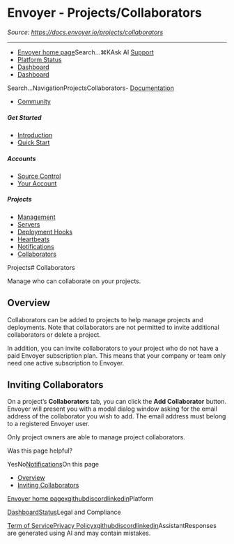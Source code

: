 # Envoyer - Projects/Collaborators

*Source: https://docs.envoyer.io/projects/collaborators*

---

- [Envoyer home page](https://envoyer.io)Search...⌘KAsk AI
[Support](/cdn-cgi/l/email-protection#84e1eaf2ebfde1f6c4e8e5f6e5f2e1e8aae7ebe9)
- [Platform Status](https://status.laravel.com/)
- [Dashboard](https://envoyer.io)
- [Dashboard](https://envoyer.io)

Search...NavigationProjectsCollaborators- [Documentation](/introduction)
- [Community](https://discord.com/invite/laravel)
##### Get Started

- [Introduction](/introduction)
- [Quick Start](/quick-start)

##### Accounts

- [Source Control](/accounts/source-control)
- [Your Account](/accounts/your-account)

##### Projects

- [Management](/projects/management)
- [Servers](/projects/servers)
- [Deployment Hooks](/projects/deployment-hooks)
- [Heartbeats](/projects/heartbeats)
- [Notifications](/projects/notifications)
- [Collaborators](/projects/collaborators)

Projects# Collaborators

Manage who can collaborate on your projects.

## [​](#overview)Overview

Collaborators can be added to projects to help manage projects and deployments. Note that collaborators are not permitted to invite additional collaborators or delete a project.

In addition, you can invite collaborators to your project who do not have a paid Envoyer subscription plan. This means that your company or team only need one active subscription to Envoyer.

## [​](#inviting-collaborators)Inviting Collaborators

On a project’s **Collaborators** tab, you can click the **Add Collaborator** button. Envoyer will present you with a modal dialog window asking for the email address of the collaborator you wish to add. The email address must belong to a registered Envoyer user.

Only project owners are able to manage project collaborators.

Was this page helpful?

YesNo[Notifications](/projects/notifications)On this page
- [Overview](#overview)
- [Inviting Collaborators](#inviting-collaborators)

[Envoyer home page](https://envoyer.io)[x](https://x.com/laravelphp)[github](https://github.com/laravel)[discord](https://discord.com/invite/laravel)[linkedin](https://linkedin.com/company/laravel)Platform

[Dashboard](https://envoyer.io/)[Status](https://status.laravel.com/)Legal and Compliance

[Term of Service](https://envoyer.io/terms)[Privacy Policy](https://envoyer.io/privacy)[x](https://x.com/laravelphp)[github](https://github.com/laravel)[discord](https://discord.com/invite/laravel)[linkedin](https://linkedin.com/company/laravel)AssistantResponses are generated using AI and may contain mistakes.